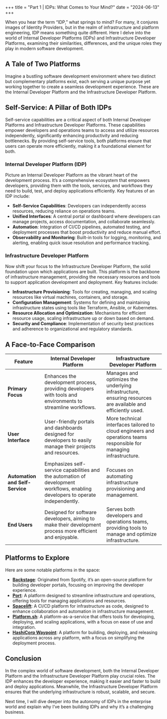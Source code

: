 +++
title = "Part 1 | IDPs: What Comes to Your Mind?"
date = "2024-06-13"
+++

When you hear the term “IDP,” what springs to mind? For many, it conjures images of Identity Providers, but in the realm of infrastructure and platform engineering, IDP means something quite different. Here I delve into the world of Internal Developer Platforms (IDPs) and Infrastructure Developer Platforms, examining their similarities, differences, and the unique roles they play in modern software development.

## A Tale of Two Platforms

Imagine a bustling software development environment where two distinct but complementary platforms exist, each serving a unique purpose yet working together to create a seamless development experience. These are the Internal Developer Platform and the Infrastructure Developer Platform.

## Self-Service: A Pillar of Both IDPs

Self-service capabilities are a critical aspect of both Internal Developer Platforms and Infrastructure Developer Platforms. These capabilities empower developers and operations teams to access and utilize resources independently, significantly enhancing productivity and reducing bottlenecks. By providing self-service tools, both platforms ensure that users can operate more efficiently, making it a foundational element for both.

### Internal Developer Platform (IDP)

Picture an Internal Developer Platform as the vibrant heart of the development process. It’s a comprehensive ecosystem that empowers developers, providing them with the tools, services, and workflows they need to build, test, and deploy applications efficiently. Key features of an IDP include:

- **Self-Service Capabilities**: Developers can independently access resources, reducing reliance on operations teams.
- **Unified Interfaces**: A central portal or dashboard where developers can manage projects, access documentation, and collaborate seamlessly.
- **Automation**: Integration of CI/CD pipelines, automated testing, and deployment processes that boost productivity and reduce manual effort.
- **Observability and Monitoring**: Built-in tools for logging, monitoring, and alerting, enabling quick issue resolution and performance tracking.

### Infrastructure Developer Platform

Now shift your focus to the Infrastructure Developer Platform, the solid foundation upon which applications are built. This platform is the backbone of infrastructure management, providing the necessary resources and tools to support application development and deployment. Key features include:

- **Infrastructure Provisioning**: Tools for creating, managing, and scaling resources like virtual machines, containers, and storage.
- **Configuration Management**: Systems for defining and maintaining infrastructure states using tools like Terraform, Ansible, or Kubernetes.
- **Resource Allocation and Optimization**: Mechanisms for efficient resource usage, scaling infrastructure up or down based on demand.
- **Security and Compliance**: Implementation of security best practices and adherence to organizational and regulatory standards.

## A Face-to-Face Comparison

| Feature                       | Internal Developer Platform                                | Infrastructure Developer Platform                         |
|-------------------------------|------------------------------------------------------------|-----------------------------------------------------------|
| **Primary Focus**             | Enhances the development process, providing developers with tools and environments to streamline workflows. | Manages and optimizes the underlying infrastructure, ensuring resources are available and efficiently used. |
| **User Interface**            | User-friendly portals and dashboards designed for developers to easily manage their projects and resources. | More technical interfaces tailored to cloud engineers and operations teams responsible for managing infrastructure. |
| **Automation and Self-Service**| Emphasizes self-service capabilities and the automation of development workflows, enabling developers to operate independently. | Focuses on automating infrastructure provisioning and management. |
| **End Users**                 | Designed for software developers, aiming to make their development process more efficient and enjoyable. | Serves both developers and operations teams, providing tools to manage and optimize infrastructure. |

## Platforms to Explore

Here are some notable platforms in the space:

- **[Backstage](https://backstage.io/)**: Originated from Spotify, it’s an open-source platform for building developer portals, focusing on improving the developer experience.
- **[Port](https://getport.io/)**: A platform designed to streamline infrastructure and operations, offering tools for managing applications and resources.
- **[Spacelift](https://spacelift.io/)**: A CI/CD platform for infrastructure as code, designed to enhance collaboration and automation in infrastructure management.
- **[Platform.sh](https://platform.sh/)**: A platform-as-a-service that offers tools for developing, deploying, and scaling applications, with a focus on ease of use and integration.
- **[HashiCorp Waypoint](https://www.waypointproject.io/)**: A platform for building, deploying, and releasing applications across any platform, with a focus on simplifying the deployment process.

## Conclusion

In the complex world of software development, both the Internal Developer Platform and the Infrastructure Developer Platform play crucial roles. The IDP enhances the developer experience, making it easier and faster to build and deploy applications. Meanwhile, the Infrastructure Developer Platform ensures that the underlying infrastructure is robust, scalable, and secure.

Next time, I will dive deeper into the autonomy of IDPs in the enterprise world and explain why I’ve been building IDPs and why it’s a challenging business.
